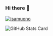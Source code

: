 ### Hi there 👋

<p align="left"> 
  <a href="https://github.com/isamuono/isamuono/">
    <img src="https://komarev.com/ghpvc/?username=isamuono" alt="isamuono" />
  </a>
</p>

![GitHub Stats Card](https://github-readme-stats.vercel.app/api?username=isamuono)

<!--
**isamuono/isamuono** is a ✨ _special_ ✨ repository because its `README.md` (this file) appears on your GitHub profile.

Here are some ideas to get you started:

- 🔭 I’m currently working on ...
- 🌱 I’m currently learning ...
- 👯 I’m looking to collaborate on ...
- 🤔 I’m looking for help with ...
- 💬 Ask me about ...
- 📫 How to reach me: ...
- 😄 Pronouns: ...
- ⚡ Fun fact: ...
-->

